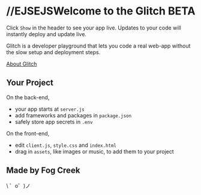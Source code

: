 //EJSEJSWelcome to the Glitch BETA
=========================

Click `Show` in the header to see your app live. Updates to your code will instantly deploy and update live.

Glitch is a developer playground that lets you code a real web-app without the slow setup and deployment steps.

[About Glitch](https://glitch.com/about)


Your Project
------------

On the back-end,
- your app starts at `server.js`
- add frameworks and packages in `package.json`
- safely store app secrets in `.env`

On the front-end,
- edit `client.js`, `style.css` and `index.html`
- drag in `assets`, like images or music, to add them to your project


Made by Fog Creek
-----------------

\ ゜o゜)ノ
